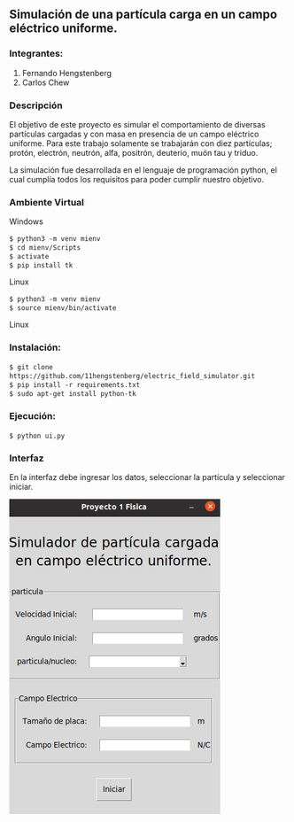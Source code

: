 ## Simulación de una partícula carga en un campo eléctrico uniforme.

### Integrantes:

1. Fernando Hengstenberg
2. Carlos Chew

### Descripción
El objetivo de este proyecto es simular el comportamiento de diversas partículas cargadas y con masa en presencia de un campo eléctrico uniforme. Para este trabajo solamente se trabajarán con diez partículas; protón, electrón, neutrón, alfa, positrón, deuterio, muón tau y triduo. 

La simulación fue desarrollada en el lenguaje de programación python, el cual cumplía todos los requisitos para poder cumplir nuestro objetivo.

### Ambiente Virtual
Windows
```
$ python3 -m venv mienv
$ cd mienv/Scripts
$ activate
$ pip install tk
```
Linux
```
$ python3 -m venv mienv
$ source mienv/bin/activate
```
Linux
### Instalación:
```
$ git clone https://github.com/11hengstenberg/electric_field_simulator.git
$ pip install -r requirements.txt
$ sudo apt-get install python-tk
```
### Ejecución:
`$ python ui.py`

### Interfaz
En la interfaz debe ingresar los datos, seleccionar la partícula y seleccionar iniciar.

![picture](interfaz.png)

